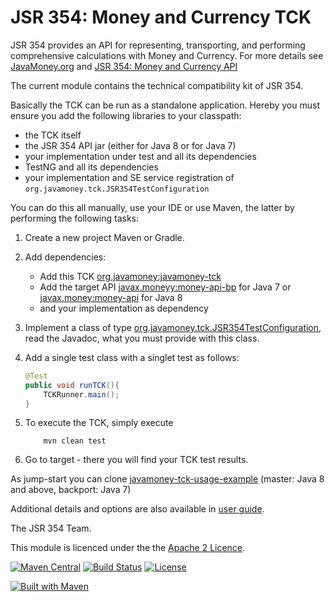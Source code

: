 JSR 354: Money and Currency TCK
===============================

JSR 354 provides an API for representing, transporting, and performing comprehensive calculations with Money and Currency. 
For more details see [JavaMoney.org](http://javamoney.org) and [JSR 354: Money and Currency API](https://jcp.org/en/jsr/detail?id=354)

The current module contains the technical compatibility kit of JSR 354.

Basically the TCK can be run as a standalone application. Hereby you must ensure you add the following libraries
to your classpath:
- the TCK itself
- the JSR 354 API jar (either for Java 8 or for Java 7)
- your implementation under test and all its dependencies
- TestNG and all its dependencies
- your implementation and SE service registration of `org.javamoney.tck.JSR354TestConfiguration`

You can do this all manually, use your IDE or use Maven, the latter by performing the following tasks:

1. Create a new project Maven or Gradle.
2. Add dependencies:
   * Add this TCK [org.javamoney:javamoney-tck](https://search.maven.org/#search%7Cgav%7C1%7Cg%3A%22org.javamoney%22%20AND%20a%3A%22javamoney-tck%22)
   * Add the target API [javax.moneyy:money-api-bp](https://search.maven.org/#search%7Cgav%7C1%7Cg%3A%22javax.money%22%20AND%20a%3A%22money-api-bp%22) for Java 7 or [javax.money:money-api](https://search.maven.org/#search%7Cgav%7C1%7Cg%3A%22javax.money%22%20AND%20a%3A%22money-api%22) for Java 8
   * and your implementation as dependency
3. Implement a class of type [org.javamoney.tck.JSR354TestConfiguration](./src/main/java/org/javamoney/tck/JSR354TestConfiguration.java), read the Javadoc, what you must provide with this class.
4. Add a single test class with a singlet test as follows:

     ```java
     @Test
     public void runTCK(){
         TCKRunner.main();
     }
     ```

5. To execute the TCK, simply execute

   ```
       mvn clean test
   ```

6. Go to target - there you will find your TCK test results.


As jump-start you can clone [javamoney-tck-usage-example](https://github.com/JavaMoney/javamoney-tck-usage-example) (master: Java 8 and above, backport: Java 7)

Additional details and options are also available in [user guide](src/main/asciidoc/userguide.adoc).

The JSR 354 Team.


This module is licenced under the the [Apache 2 Licence](https://www.apache.org/licenses/LICENSE-2.0.html).

[![Maven Central](https://img.shields.io/maven-central/v/org.javamoney/javamoney-tck.svg)](https://search.maven.org/#search%7Cgav%7C1%7Cg%3A%22org.javamoney%22%20AND%20a%3A%22javamoney-tck%22)
[![Build Status](https://api.travis-ci.org/JavaMoney/jsr354-tck.png?branch=master)](https://travis-ci.org/JavaMoney/jsr354-tck) [![License](http://img.shields.io/badge/license-Apache2-red.svg)](http://opensource.org/licenses/apache-2.0)

[![Built with Maven](http://maven.apache.org/images/logos/maven-feather.png)](http://maven.org/)
